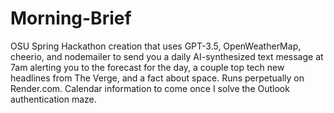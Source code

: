 # Morning-Brief
OSU Spring Hackathon creation that uses GPT-3.5, OpenWeatherMap, cheerio, and nodemailer to send you a daily AI-synthesized text message at 7am alerting you to the forecast for the day, a couple top tech new headlines from The Verge, and a fact about space. Runs perpetually on Render.com. Calendar information to come once I solve the Outlook authentication maze.
